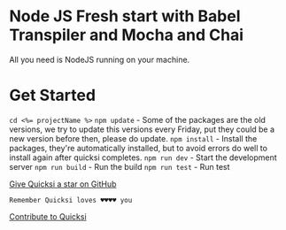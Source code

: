 # Node JS Fresh start with Babel Transpiler and Mocha and Chai

All you need is NodeJS running on your machine.

# Get Started

`cd <%= projectName %>`
`npm update` - Some of the packages are the old versions, we try to update this versions every Friday, put they could be a new version before then, please do update.
`npm install` - Install the packages, they're automatically installed, but to avoid errors do well to install again after quicksi completes.
`npm run dev` - Start the development server
`npm run build` - Run the build
`npm run test` - Run test


[Give Quicksi a star on GitHub](https://github.com/AnayoOleru/quicksi)

`Remember Quicksi loves ♥️♥️♥️♥️ you`

[Contribute to Quicksi]()
